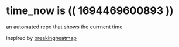# time_now is (( 1694469600893 ))

an automated repo that shows the currnent time

inspired by [breakingheatmap](https://github.com/breakingheatmap/breakingheatmap)